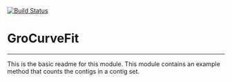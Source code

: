 [![Build Status](https://travis-ci.org/aktest/GroCurveFit.svg?branch=master)](https://travis-ci.org/aktest/GroCurveFit)

# GroCurveFit
---

This is the basic readme for this module. This module contains an example method that counts the contigs in a contig set.